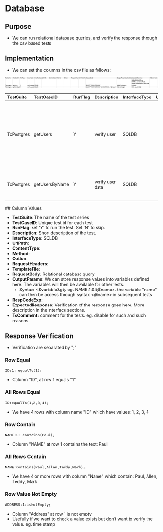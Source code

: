 # Database

## Purpose

* We can run relational database queries, and verify the response through the csv based tests

## Implementation

* We can set the columns in the csv file as follows:

![apiTestData/testCases/sampleTests/TestCases\_database.csv](../.gitbook/assets/image%20%2852%29.png)

<table>
  <thead>
    <tr>
      <th style="text-align:left">TestSuite</th>
      <th style="text-align:left">TestCaseID</th>
      <th style="text-align:left">RunFlag</th>
      <th style="text-align:left">Description</th>
      <th style="text-align:left">InterfaceType</th>
      <th style="text-align:left">UriPath</th>
      <th style="text-align:left">ContentType</th>
      <th style="text-align:left">Method</th>
      <th style="text-align:left">Option</th>
      <th style="text-align:left">RequestHeader</th>
      <th style="text-align:left">TemplateFile</th>
      <th style="text-align:left">RequestBody</th>
      <th style="text-align:left">OutputParam</th>
      <th style="text-align:left">RespCodeExp</th>
      <th style="text-align:left">ExpectedResponse</th>
      <th style="text-align:left">TcComments</th>
    </tr>
  </thead>
  <tbody>
    <tr>
      <td style="text-align:left">TcPostgres</td>
      <td style="text-align:left">getUsers</td>
      <td style="text-align:left">Y</td>
      <td style="text-align:left">verify user</td>
      <td style="text-align:left">SQLDB</td>
      <td style="text-align:left"></td>
      <td style="text-align:left"></td>
      <td style="text-align:left"></td>
      <td style="text-align:left"></td>
      <td style="text-align:left"></td>
      <td style="text-align:left"></td>
      <td style="text-align:left">SELECT * FROM COMPANY</td>
      <td style="text-align:left">NAME:1:&lt;$name&gt;</td>
      <td style="text-align:left"></td>
      <td style="text-align:left">
        <p>ID:1: equalTo(1);</p>
        <p>ID:equalTo(1,2,3,4);</p>
        <p>NAME:1: contains(Paul);</p>
        <p>NAME:contains(Paul,Allen,Teddy,Mark);</p>
        <p>AGE:1: equalTo(32);</p>
        <p>ADDRESS:1: isNotEmpty, SALARY:1: equalTo(20000)</p>
      </td>
      <td style="text-align:left"></td>
    </tr>
    <tr>
      <td style="text-align:left">TcPostgres</td>
      <td style="text-align:left">getUsersByName</td>
      <td style="text-align:left">Y</td>
      <td style="text-align:left">verify user data</td>
      <td style="text-align:left">SQLDB</td>
      <td style="text-align:left"></td>
      <td style="text-align:left"></td>
      <td style="text-align:left"></td>
      <td style="text-align:left"></td>
      <td style="text-align:left"></td>
      <td style="text-align:left"></td>
      <td style="text-align:left">SELECT * FROM COMPANY WHERE NAME = &apos;&lt;@name&gt;&apos;</td>
      <td style="text-align:left">AGE:1:&lt;$age&gt;</td>
      <td style="text-align:left"></td>
      <td style="text-align:left">ID:1: equalTo(1);</td>
      <td style="text-align:left"></td>
    </tr>
  </tbody>
</table>## Column Values

* **TestSuite**: The name of the test series
* **TestCaseID**: Unique test id for each test
* **RunFlag**: set 'Y' to run the test. Set 'N' to skip.
* **Description**: Short description of the test.
* **InterfaceType**: SQLDB
* **UriPath**: 
* **ContentType**: 
* **Method**: 
* **Option**: 
* **RequestHeaders**: 
* **TemplateFile**: 
* **RequestBody**: Relational database query
* **OutputParams**: We can store response values into variables defined here. The variables will then be available for other tests.
  *  Syntax: &lt;$variable&gt;. eg. NAME:1:&lt;$name&gt;. the variable "name" can then be access through syntax &lt;@name&gt; in subsequent tests
* **RespCodeExp**: 
* **ExpectedResponse**: Verification of the response goes here. More description in the interface sections.
* **TcComment:** comment for the tests. eg. disable for such and such reasons.

## Response Verification

* Verification are separated by ";"

### Row Equal

```text
ID:1: equalTo(1);
```

* Column "ID", at row 1 equals "1"

### All Rows Equal

```text
ID:equalTo(1,2,3,4);
```

* We have 4 rows with column name "ID" which have values: 1, 2, 3, 4

### Row Contain

```text
NAME:1: contains(Paul);
```

* Column "NAME" at row 1 contains the text: Paul

### All Rows Contain

```text
NAME:contains(Paul,Allen,Teddy,Mark);
```

* We have 4 or more rows with column "Name" which contain: Paul, Allen, Teddy, Mark

### Row Value Not Empty

```text
ADDRESS:1:isNotEmpty;
```

* Column "Address" at row 1 is not empty
* Usefully if we want to check a value exists but don't want to verify the value. eg. time stamp

